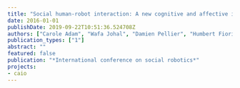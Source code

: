 ```yaml
---
title: "Social human-robot interaction: A new cognitive and affective interaction-oriented architecture"
date: 2016-01-01
publishDate: 2019-09-22T10:51:36.524708Z
authors: ["Carole Adam", "Wafa Johal", "Damien Pellier", "Humbert Fiorino", "Sylvie Pesty"]
publication_types: ["1"]
abstract: ""
featured: false
publication: "*International conference on social robotics*"
projects:
- caio
---
```


